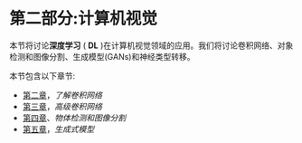 

# 第二部分:计算机视觉

本节将讨论**深度学习** ( **DL** )在计算机视觉领域的应用。我们将讨论卷积网络、对象检测和图像分割、生成模型(GANs)和神经类型转移。

本节包含以下章节:

*   [第二章](d94e220f-820e-40da-8bb5-9593e0790b21.xhtml)，*了解卷积网络*
*   [第三章](433225cc-e19a-4ecb-9874-8de71338142d.xhtml)，*高级卷积网络*
*   [第四章](9ac88546-8662-4b23-aa96-7eb00f48fedb.xhtml)、*物体检测和图像分割*
*   [第五章](319c18b2-c733-402e-937c-ace912ff87ca.xhtml)，*生成式模型*